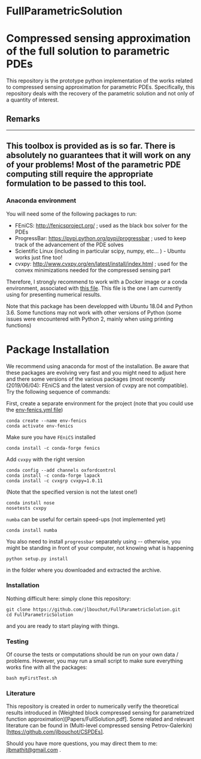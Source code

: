 # FullParametricSolution
Compressed sensing approximation of the full solution to parametric PDEs
========================================================================

This repository is the prototype python implementation of the works related to compressed sensing approximation for parametric PDEs. 
Specifically, this repository deals with the recovery of the parametric solution and not only of a quantity of interest. 

## Remarks

-----------------------------------
This toolbox is provided as is so far. There is absolutely no guarantees that it will work on any of your problems!
Most of the parametric PDE computing still require the appropriate formulation to be passed to this tool. 
-----------------------------------

### Anaconda environment
You will need some of the following packages to run: 
* FEniCS: http://fenicsproject.org/ ; used as the black box solver for the PDEs
* ProgressBar: https://pypi.python.org/pypi/progressbar ; used to keep track of the advancement of the PDE solves
* Scientific Linux (including in particular scipy, numpy, etc... ) - Ubuntu works just fine too!
* cvxpy: http://www.cvxpy.org/en/latest/install/index.html ; used for the convex minimizations needed for the compressed sensing part

Therefore, I strongly recommend to work with a Docker image or a conda environment, associated with [this file](env-fenics.yml). 
This file is the one I am currently using for presenting numerical results.

Note that this package has been developped with Ubuntu 18.04 and Python 3.6. 
Some functions may not work with other versions of Python (some issues were encountered with Python 2, mainly when using printing functions)

Package Installation
====================

We recommend using anaconda for most of the installation. 
Be aware that these packages are evolving very fast and you might need to adjust here and there some versions of the various packages (most recently (2019/06/04): FEniCS and the latest version of cvxpy are not compatible). 
Try the following sequence of commands: 

First, create a separate environment for the project (note that you could use the [env-fenics.yml file](env-fenics.yml))
```
conda create --name env-fenics 
conda activate env-fenics
```

Make sure you have `FEniCS` installed
```
conda install -c conda-forge fenics
```

Add `cvxpy` with the right version
```
conda config --add channels oxfordcontrol
conda install -c conda-forge lapack
conda install -c cvxgrp cvxpy=1.0.11
```

(Note that the specified version is not the latest one!)
```
conda install nose
nosetests cvxpy
```

`numba` can be useful for certain speed-ups (not implemented yet)
```
conda install numba
```

You also need to install ```progressbar``` separately using -- otherwise, you might be standing in front of your computer, not knowing what is happening
```
python setup.py install 
```
in the folder where you downloaded and extracted the archive. 






### Installation
Nothing difficult here: simply clone this repository: 
```
git clone https://github.com/jlbouchot/FullParametricSolution.git 
cd FullParametricSolution
```
and you are ready to start playing with things. 

### Testing
Of course the tests or computations should be run on your own data / problems. 
However, you may run a small script to make sure everything works fine with all the packages: 
```
bash myFirstTest.sh
```


### Literature
This repository is created in order to numerically verify the theoretical results introduced in (Weighted block compressed sensing for parametrized function approximation)[Papers/FullSolution.pdf]. 
Some related and relevant literature can be found in (Multi-level compressed sensing Petrov-Galerkin)[https://github.com/jlbouchot/CSPDEs]. 

Should you have more questions, you may direct them to me: jlbmathit@gmail.com .
